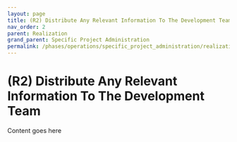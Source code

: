 ```yaml
---
layout: page
title: (R2) Distribute Any Relevant Information To The Development Team
nav_order: 2
parent: Realization
grand_parent: Specific Project Administration
permalink: /phases/operations/specific_project_administration/realization/r2/
---
```


# (R2) Distribute Any Relevant Information To The Development Team
Content goes here